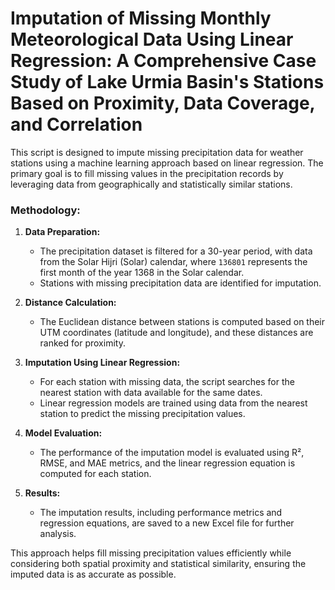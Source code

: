 # Imputation of Missing Monthly Meteorological Data Using Linear Regression: A Comprehensive Case Study of Lake Urmia Basin's Stations Based on Proximity, Data Coverage, and Correlation

This script is designed to impute missing precipitation data for weather stations using a machine learning approach based on linear regression. The primary goal is to fill missing values in the precipitation records by leveraging data from geographically and statistically similar stations.

### Methodology:
1. **Data Preparation:** 
   - The precipitation dataset is filtered for a 30-year period, with data from the Solar Hijri (Solar) calendar, where `136801` represents the first month of the year 1368 in the Solar calendar.
   - Stations with missing precipitation data are identified for imputation.

2. **Distance Calculation:** 
   - The Euclidean distance between stations is computed based on their UTM coordinates (latitude and longitude), and these distances are ranked for proximity.

3. **Imputation Using Linear Regression:** 
   - For each station with missing data, the script searches for the nearest station with data available for the same dates.
   - Linear regression models are trained using data from the nearest station to predict the missing precipitation values.
   
4. **Model Evaluation:** 
   - The performance of the imputation model is evaluated using R², RMSE, and MAE metrics, and the linear regression equation is computed for each station.

5. **Results:** 
   - The imputation results, including performance metrics and regression equations, are saved to a new Excel file for further analysis.

This approach helps fill missing precipitation values efficiently while considering both spatial proximity and statistical similarity, ensuring the imputed data is as accurate as possible.
